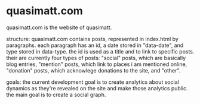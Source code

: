 # quasimatt.com
quasimatt.com is the website of quasimatt.

structure:
quasimatt.com contains posts, represented in index.html by paragraphs. each paragraph has an id, a date stored in "data-date", and type stored in data-type. the id is used as a title and to link to specific posts. their are currently four types of posts: "social" posts, which are basically blog entries, "mention" posts, which link to places i am mentioned online, "donation" posts, which acknowlege donations to the site, and "other".

goals:
the current development goal is to create analytics about social dynamics as they're revealed on the site and make those analytics public. the main goal is to create a social graph.
